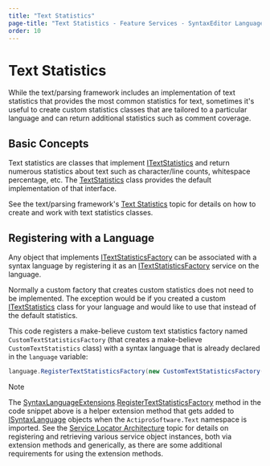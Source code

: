```yaml
---
title: "Text Statistics"
page-title: "Text Statistics - Feature Services - SyntaxEditor Language Creation Guide"
order: 10
---
```

# Text Statistics

While the text/parsing framework includes an implementation of text statistics that provides the most common statistics for text, sometimes it's useful to create custom statistics classes that are tailored to a particular language and can return additional statistics such as comment coverage.

## Basic Concepts

Text statistics are classes that implement [ITextStatistics](xref:ActiproSoftware.Text.ITextStatistics) and return numerous statistics about text such as character/line counts, whitespace percentage, etc.  The [TextStatistics](xref:ActiproSoftware.Text.Implementation.TextStatistics) class provides the default implementation of that interface.

See the text/parsing framework's [Text Statistics](../../text-parsing/advanced-text/statistics.md) topic for details on how to create and work with text statistics classes.

## Registering with a Language

Any object that implements [ITextStatisticsFactory](xref:ActiproSoftware.Text.ITextStatisticsFactory) can be associated with a syntax language by registering it as an [ITextStatisticsFactory](xref:ActiproSoftware.Text.ITextStatisticsFactory) service on the language.

Normally a custom factory that creates custom statistics does not need to be implemented.  The exception would be if you created a custom [ITextStatistics](xref:ActiproSoftware.Text.ITextStatistics) class for your language and would like to use that instead of the default statistics.

This code registers a make-believe custom text statistics factory named `CustomTextStatisticsFactory` (that creates a make-believe `CustomTextStatistics` class) with a syntax language that is already declared in the `language` variable:

```csharp
language.RegisterTextStatisticsFactory(new CustomTextStatisticsFactory());
```

> [!NOTE]
> The [SyntaxLanguageExtensions](xref:ActiproSoftware.Text.SyntaxLanguageExtensions).[RegisterTextStatisticsFactory](xref:ActiproSoftware.Text.SyntaxLanguageExtensions.RegisterTextStatisticsFactory*) method in the code snippet above is a helper extension method that gets added to [ISyntaxLanguage](xref:ActiproSoftware.Text.ISyntaxLanguage) objects when the `ActiproSoftware.Text` namespace is imported.  See the [Service Locator Architecture](../service-locator-architecture.md) topic for details on registering and retrieving various service object instances, both via extension methods and generically, as there are some additional requirements for using the extension methods.
